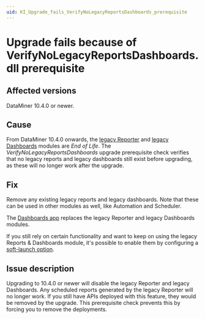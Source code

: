 ```yaml
---
uid: KI_Upgrade_fails_VerifyNoLegacyReportsDashboards_prerequisite
---
```


# Upgrade fails because of VerifyNoLegacyReportsDashboards.dll prerequisite

## Affected versions

DataMiner 10.4.0 or newer.

## Cause

From DataMiner 10.4.0 onwards, the [legacy Reporter](xref:reporter) and [legacy Dashboards](xref:dashboards) modules are *End of Life*. The *VerifyNoLegacyReportsDashboards* upgrade prerequisite check verifies that no legacy reports and legacy dashboards still exist before upgrading, as these will no longer work after the upgrade.

## Fix

Remove any existing legacy reports and legacy dashboards. Note that these can be used in other modules as well, like Automation and Scheduler.

The [Dashboards app](xref:newR_D) replaces the legacy Reporter and legacy Dashboards modules.

If you still rely on certain functionality and want to keep on using the legacy Reports &amp; Dashboards module, it's possible to enable them by configuring a [soft-launch option](xref:Overview_of_Soft_Launch_Options#LegacyReportsAndDashboards).

## Issue description

Upgrading to 10.4.0 or newer will disable the legacy Reporter and legacy Dashboards. Any scheduled reports generated by the legacy Reporter will no longer work. If you still have APIs deployed with this feature, they would be removed by the upgrade. This prerequisite check prevents this by forcing you to remove the deployments.
